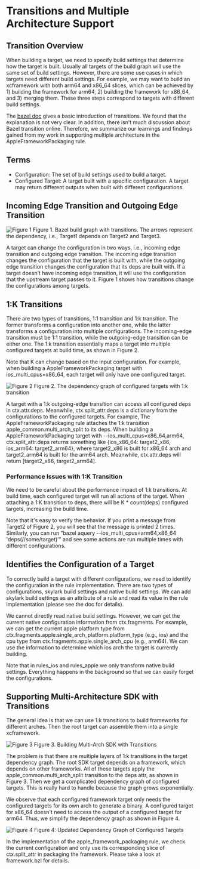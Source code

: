 # Transitions and Multiple Architecture Support

## Transition Overview

When building a target, we need to specify build settings that determine how the target is built. Usually all targets of the build graph will use the same set of build settings. However, there are some use cases in which targets need different build settings. For example, we may want to build an xcframework with both arm64 and x86_64 slices, which can be achieved by 1) building the framework for arm64, 2) building the framework for x86_64, and 3) merging them. These three steps correspond to targets with different build settings.

The [bazel doc](https://docs.bazel.build/versions/main/skylark/config.html#user-defined-transitions) gives a basic introduction of transitions. We found that the explanation is not very clear. In addition, there isn’t much discussion about Bazel transition online. Therefore, we summarize our learnings and findings gained from my work in supporting multiple architecture in the AppleFrameworkPackaging rule.

## Terms

- Configuration: The set of build settings used to build a target.
- Configured Target: A target built with a specific configuration. A target may return different outputs when built with different configurations.

## Incoming Edge Transition and Outgoing Edge Transition

![Figure 1](images/transition_figure1.png)
Figure 1. Bazel build graph with transitions. The arrows represent the dependency, i.e., Target1 depends on Target2 and Target3.

A target can change the configuration in two ways, i.e., incoming edge transition and outgoing edge transition. The incoming edge transition changes the configuration that the target is built with, while the outgoing edge transition changes the configuration that its deps are built with. If a target doesn’t have incoming edge transition, it will use the configuration that the upstream target passes to it. Figure 1 shows how transitions change the configurations among targets.

## 1:K Transitions

There are two types of transitions, 1:1 transition and 1:k transition. The former transforms a configuration into another one, while the latter transforms a configuration into multiple configurations. The incoming-edge transition must be 1:1 transition, while the outgoing-edge transition can be either one. The 1:k transition essentially maps a target into multiple configured targets at build time, as shown in Figure 2.

Note that K can change based on the input configuration. For example, when building a AppleFrameworkPackaging target with ios_multi_cpus=x86_64, each target will only have one configured target.

![Figure 2](images/transition_figure2.png)
Figure 2. The dependency graph of configured targets with 1:k transition

A target with a 1:k outgoing-edge transition can access all configured deps in ctx.attr.deps. Meanwhile, ctx.split_attr.deps is a dictionary from the configurations to the configured targets. For example, The AppleFrameworkPackaging rule attaches the 1:k transition apple_common.multi_arch_split to its deps. When building a AppleFrameworkPackaging target with --ios_multi_cpus=x86_64,arm64, ctx.split_attr.deps returns something like {ios_x86_64: target2_x86, ios_arm64: target2_arm64}, where target2_x86 is built for x86_64 arch and target2_arm64 is built for the arm64 arch. Meanwhile, ctx.attr.deps will return [target2_x86, target2_arm64].

### Performance Issues with 1:K Transition

We need to be careful about the performance impact of 1:k transitions. At build time, each configured target will run all actions of the target. When attaching a 1:K transition to deps, there will be K * count(deps) configured targets, increasing the build time.

Note that it's easy to verify the behavior. If you print a message from Target2 of Figure 2, you will see that the message is printed 2 times. Similarly, you can run “bazel aquery --ios_multi_cpus=arm64,x86_64 'deps(//some/target)’” and see some actions are run multiple times with different configurations.

## Identifies the Configuration of a Target

To correctly build a target with different configurations, we need to identify the configuration in the rule implementation. There are two types of configurations, skylark build settings and native build settings. We can add skylark build settings as an attribute of a rule and read its value in the rule implementation (please see the doc for details).

We cannot directly read native build settings. However, we can get the current native configuration information from ctx.fragments. For example, we can get the current apple platform type from ctx.fragments.apple.single_arch_platform.platform_type (e.g., ios) and the cpu type from ctx.fragments.apple.single_arch_cpu (e.g., arm64). We can use the information to determine which ios arch the target is currently building.

Note that in rules_ios and rules_apple we only transform native build settings. Everything happens in the background so that we can easily forget the configurations.

## Supporting Multi-Architecture SDK with Transitions

The general idea is that we can use 1:k transitions to build frameworks for different arches. Then the root target can assemble them into a single xcframework.

![Figure 3](images/transition_figure3.png)
Figure 3. Building Multi-Arch SDK with Transitions

The problem is that there are multiple layers of 1:k transitions in the target dependency graph. The root SDK target depends on a framework, which depends on other frameworks. All of these targets apply the apple_common.multi_arch_split transition to the deps attr, as shown in Figure 3. Then we get a complicated dependency graph of configured targets. This is really hard to handle because the graph grows exponentially.

We observe that each configured framework target only needs the configured targets for its own arch to generate a binary. A configured target for x86_64 doesn't need to access the output of a configured target for arm64. Thus, we simplify the dependency graph as shown in Figure 4.

![Figure 4](images/transition_figure4.png)
Figure 4: Updated Dependency Graph of Configured Targets

In the implementation of the apple_framework_packaging rule, we check the current configuration and only use its corresponding slice of ctx.split_attr in packaging the framework. Please take a look at framework.bzl for details. 
